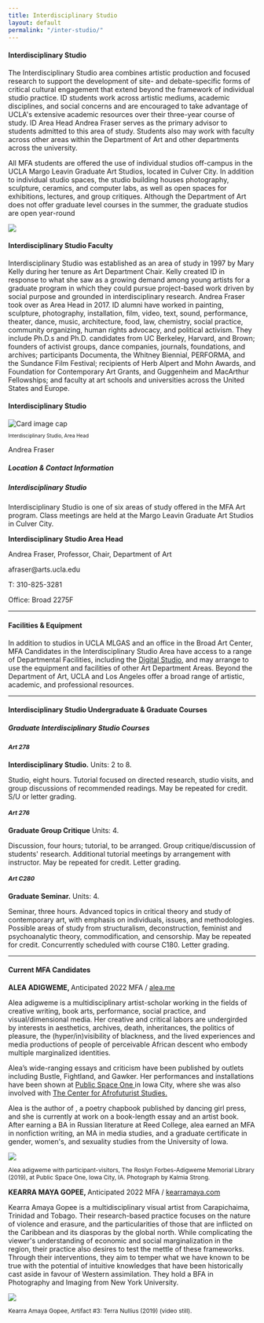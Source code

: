 ```yaml
---
title: Interdisciplinary Studio
layout: default
permalink: "/inter-studio/"
---
```



<!--Hero-->
<div class="container px-5 bg-lilac">
    <div class="row pt-0">
        <div class="col-lg">
            <h4 class="pt-5 font-serif-1">Interdisciplinary Studio</h4>
            <p>The Interdisciplinary Studio area combines artistic production and focused research to support the development of site- and debate-specific forms of critical cultural engagement that extend beyond the framework of individual studio practice. ID students work across artistic mediums, academic disciplines, and social concerns and are encouraged to take advantage of UCLA's extensive academic resources over their three-year course of study. ID Area Head Andrea Fraser serves as the primary advisor to students admitted to this area of study. Students also may work with faculty across other areas within the Department of Art and other departments across the university.</p>
            <p>All MFA students are offered the use of individual studios off-campus in the UCLA Margo Leavin Graduate Art Studios, located in Culver City. In addition to individual studio spaces, the studio building houses photography, sculpture, ceramics, and computer labs, as well as open spaces for exhibitions, lectures, and group critiques. Although the Department of Art does not offer graduate level courses in the summer, the graduate studios are open year-round</p>
        </div>
        <div class="col-lg">
            <img src="https://placehold.it/570x403" class="full-width-img">
        </div>
    </div>
</div>

<div class="container px-5">
    <div class="row pt-5">
        <div class="col-lg">
            <h4 class="font-serif-1">Interdisciplinary Studio Faculty</h4>
            <p>Interdisciplinary Studio was established as an area of study in 1997 by Mary Kelly during her tenure as Art Department Chair. Kelly created ID in response to what she saw as a growing demand among young artists for a graduate program in which they could pursue project-based work driven by social purpose and grounded in interdisciplinary research. Andrea Fraser took over as Area Head in 2017. ID alumni have worked in painting, sculpture, photography, installation, film, video, text, sound, performance, theater, dance, music, architecture, food, law, chemistry, social practice, community organizing, human rights advocacy, and political activism. They include Ph.D.s and Ph.D. candidates from UC Berkeley, Harvard, and Brown; founders of activist groups, dance companies, journals, foundations, and archives; participants Documenta, the Whitney Biennial, PERFORMA, and the Sundance Film Festival; recipients of Herb Alpert and Mohn Awards, and Foundation for Contemporary Art Grants, and Guggenheim and MacArthur Fellowships; and faculty at art schools and universities across the United States and Europe.</p>
        </div>
    </div>
</div>

<div class="container px-5">
    <div class="row pt-5">
        <h4 class="font-serif-1">Interdisciplinary Studio</h4>
    </div>
    <div class="row">
        <div class="col-lg-4">
            <div class="card" style="width: 18rem;">
                <img class="card-img-top" src="https://via.placeholder.com/250x200" alt="Card image cap">
                <div class="card-body">
                  <p class="card-text" style="font-size:10px">Interdisciplinary Studio, Area Head</p>
                </div>
              </div>
               <p class="pt-4 font-serif-1">Andrea Fraser</p>
        </div>
        <div class="col-lg-4"></div>
        <div class="col-lg-4">
            <div class="card studio purple-box">
                <h5 class="card-header purple-box-header font-serif-1" id="studio">Location & Contact Information</h5>
                <div class="card-body">
                  <h5 class="card-title">Interdisciplinary Studio</h5>
                  <p class="card-text">Interdisciplinary Studio is one of six areas of study offered in the MFA Art program. Class meetings are held at the Margo Leavin Graduate Art Studios in Culver City.
                </p>
                <p class="card-text" style="font-weight: bold;">Interdisciplinary Studio Area Head</p>
                <p class="card-text mb-0">Andrea Fraser, Professor, Chair, Department of Art</p>
                <p class="card-text mb-0">afraser@arts.ucla.edu</p>
                <p class="card-text mb-0">T: 310-825-3281</p>
                <p class="card-text">Office: Broad 2275F</p>
                </div>
              </div>
        </div>
    </div>
</div>

<hr>

<div class="container">
    <h4 class="pt-5 font-serif-1">Facilities & Equipment</h4>
    <p>
        In addition to studios in UCLA MLGAS and an office in the Broad Art Center, MFA Candidates in the Interdisciplinary Studio Area have access to a range of Departmental Facilities, including the <a href="#"><u>Digital Studio,</u></a> and may arrange to use the equipment and facilities of other Art Department Areas. Beyond the Department of Art, UCLA and Los Angeles offer a broad range of artistic, academic, and professional resources.
    </p>
</div>

<hr>

<div class="container">
    <h4 class="pt-5 font-serif-1">Interdisciplinary Studio Undergraduate & Graduate Courses</h4>
    <div class="row">
    <!--Fix this-->
        <div class="col-6">
            <div class="card blue-box">
                <h5 class="card-header blue-box-header font-serif-1">Graduate Interdisciplinary Studio Courses</h5>
                <div class="card-body">
                  <h5 class="card-text mb-0" style="font-size:12px">Art 278</h5>
                  <p class="card-text mb-0"><b>Interdisciplinary Studio.</b> Units: 2 to 8.</p>
                <p class="card-text">Studio, eight hours. Tutorial focused on directed research, studio visits, and group discussions of recommended readings. May be repeated for credit. S/U or letter grading.</p>
                <h5 class="card-text mb-0" style="font-size:12px">Art 276</h5>
                <p class="card-text mb-0"><b>Graduate Group Critique</b> Units: 4.</p>
              <p class="card-text">Discussion, four hours; tutorial, to be arranged. Group critique/discussion of students' research. Additional tutorial meetings by arrangement with instructor. May be repeated for credit. Letter grading.</p>
              <h5 class="card-text mb-0" style="font-size:12px">Art C280</h5>
              <p class="card-text mb-0"><b>Graduate Seminar.</b> Units: 4.</p>
            <p class="card-text">Seminar, three hours. Advanced topics in critical theory and study of contemporary art, with emphasis on individuals, issues, and methodologies. Possible areas of study from structuralism, deconstruction, feminist and psychoanalytic theory, commodification, and censorship. May be repeated for credit. Concurrently scheduled with course C180. Letter grading.</p>     
                </div>
              </div>
        </div>
    </div>
</div>

<hr>

<div class="container">
    <h4 class="pt-5 font-serif-1">Current MFA Candidates</h4>
    <div class="row pt-5">
        <div class="col-lg">
            <p><b>ALEA ADIGWEME, </b>  Anticipated 2022 MFA / <a href="http://www.alea.me" target="_blank">alea.me</a></p>
            <p>Alea adigweme is a multidisciplinary artist-scholar working in the fields of creative writing, book arts, performance, social practice, and visual/dimensional media. Her creative and critical labors are undergirded by interests in aesthetics, archives, death, inheritances, the politics of pleasure, the (hyper/in)visibility of blackness, and the lived experiences and media productions of people of perceivable African descent who embody multiple marginalized identities. </p>
            <p>Alea’s wide-ranging essays and criticism have been published by outlets including Bustle, Fightland, and Gawker. Her performances and installations have been shown at <a href="http://www.publicspaceone.com/" target="_blank">Public Space One </a>in Iowa City, where she was also involved with <a href="https://afrofuturist.center/" target="_blank">The Center for Afrofuturist Studies. </a></p>
            <p>Alea is the author of  , a poetry chapbook published by dancing girl press, and she is currently at work on a book-length essay and an artist book. After earning a BA in Russian literature at Reed College, alea earned an MFA in nonfiction writing, an MA in media studies, and a graduate certificate in gender, women's, and sexuality studies from the University of Iowa. </p>
        </div>
        <div class="col-lg">
            <img src="https://placehold.it/570x403" class="full-width-img">
            <p style="font-size:12px">Alea adigweme with participant-visitors, The Roslyn Forbes-Adigweme Memorial Library (2019), at 
                Public Space One, Iowa City, IA. Photograph by Kalmia Strong.</p>
        </div>
    </div>
    <div class="row pt-5">
        <div class="col-lg">
            <p><b>KEARRA MAYA GOPEE, </b>  Anticipated 2022 MFA / <a href="https://kearramaya.com/" target="_blank">kearramaya.com</a></p>
            <p>Kearra Amaya Gopee is a multidisciplinary visual artist from Carapichaima, Trinidad and Tobago. Their research-based practice focuses on the nature of violence and erasure, and the particularities of those that are inflicted on the Caribbean and its diasporas by the global north. While complicating the viewer's understanding of economic and social marginalization in the region, their practice also desires to test the mettle of these frameworks. Through their interventions, they aim to temper what we have known to be true with the potential of intuitive knowledges that have been historically cast aside in favour of Western assimilation. They hold a BFA in Photography and Imaging from New York University.</p>
        </div>
        <div class="col-lg">
            <img src="https://placehold.it/570x403" class="full-width-img">
            <p style="font-size:12px">Kearra Amaya Gopee, Artifact #3: Terra Nullius  (2019) (video still).</p>
        </div>
    </div>
</div>
